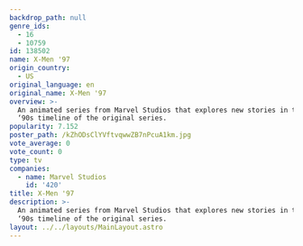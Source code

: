 ```yaml
---
backdrop_path: null
genre_ids:
  - 16
  - 10759
id: 138502
name: X-Men '97
origin_country:
  - US
original_language: en
original_name: X-Men '97
overview: >-
  An animated series from Marvel Studios that explores new stories in the iconic
  ‘90s timeline of the original series.
popularity: 7.152
poster_path: /kZhODsClYVftvqwwZB7nPcuA1km.jpg
vote_average: 0
vote_count: 0
type: tv
companies:
  - name: Marvel Studios
    id: '420'
title: X-Men '97
description: >-
  An animated series from Marvel Studios that explores new stories in the iconic
  ‘90s timeline of the original series.
layout: ../../layouts/MainLayout.astro
---
```


